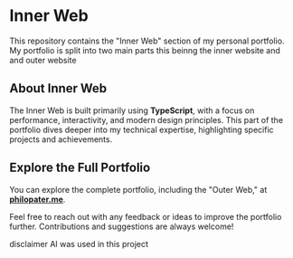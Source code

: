 # Inner Web

This repository contains the "Inner Web" section of my personal portfolio. My portfolio is split into two main parts this beinng the inner website and and outer website 

## About Inner Web

The Inner Web is built primarily using **TypeScript**, with a focus on performance, interactivity, and modern design principles. This part of the portfolio dives deeper into my technical expertise, highlighting specific projects and achievements.

## Explore the Full Portfolio

You can explore the complete portfolio, including the "Outer Web," at **[philopater.me](https://philopater.me)**.

Feel free to reach out with any feedback or ideas to improve the portfolio further. Contributions and suggestions are always welcome!



disclaimer AI was used in this project
